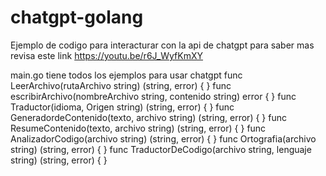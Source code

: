 # chatgpt-golang
Ejemplo de codigo para interacturar con la api de chatgpt para saber mas revisa este link https://youtu.be/r6J_WyfKmXY


main.go 
tiene todos los ejemplos para usar chatgpt
func LeerArchivo(rutaArchivo string) (string, error) {
}
func escribirArchivo(nombreArchivo string, contenido string) error {
}
func Traductor(idioma, Origen string) (string, error) {
}
func GeneradordeContenido(texto, archivo string) (string, error) {
}
func ResumeContenido(texto, archivo string) (string, error) {
}
func AnalizadorCodigo(archivo string) (string, error) {
}
func Ortografia(archivo string) (string, error) {
}
func TraductorDeCodigo(archivo string, lenguaje string) (string, error) {
}